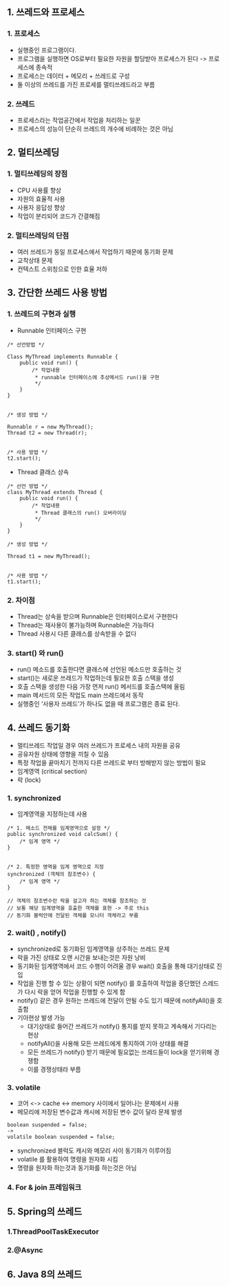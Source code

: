 
## 1. 쓰레드와 프로세스

### 1. 프로세스
* 실행중인 프로그램이다.
* 프로그램을 실행하면 OS로부터 필요한 자원을 할당받아 프로세스가 된다 -> 프로세스에 종속적
* 프로세스는 데이터 + 메모리 + 쓰레드로 구성
* 둘 이상의 쓰레드를 가진 프로세를 멀티쓰레드라고 부름

### 2. 쓰레드
* 프로세스라는 작업공간에서 작업을 처리하는 일꾼
* 프로세스의 성능이 단순히 쓰레드의 개수에 비례하는 것은 아님

## 2. 멀티쓰레딩
### 1. 멀티쓰레딩의 장점
* CPU 사용률 향상
* 자원의 효율적 사용
* 사용자 응답성 향상
* 작업이 분리되어 코드가 간결해짐

### 2. 멀티쓰레딩의 단점
* 여러 쓰레드가 동일 프로세스에서 작업하기 때문에 동기화 문제 
* 교착상태 문제
* 컨텍스트 스위칭으로 인한 효율 저하

## 3. 간단한 쓰레드 사용 방법
### 1. 쓰레드의 구현과 실행
* Runnable 인터페이스 구현
```
/* 선언방법 */

Class MyThread implements Runnable {
	public void run() {
		/* 작업내용
		 * runnable 인터페이스에 추상메서드 run()을 구현
		 */
	}
}


/* 생성 방법 */

Runnable r = new MyThread();
Thread t2 = new Thread(r);


/* 사용 방법 */
t2.start();
```

* Thread 클래스 상속
```
/* 선언 방법 */
class MyThread extends Thread {
	public void run() {
		/* 작업내용
		 * Thread 클래스의 run() 오버라이딩 
		 */
	}
}

/* 생성 방법 */

Thread t1 = new MyThread();


/* 사용 방법 */
t1.start();
```

### 2. 차이점
* Thread는 상속을 받으며 Runnable은 인터페이스로서 구현한다
* Thread는 재사용이 불가능하며 Runnable은 가능하다
* Thread 사용시 다른 클래스를 상속받을 수 없다 

### 3.  start() 와 run()
* run() 메소드를 호출한다면 클래스에 선언된 메소드만 호출하는 것
* start()는 새로운 쓰레드가 작업하는데 필요한 호출 스택을 생성
* 호출 스택을 생성한 다음 가장 먼저 run() 메서드를 호출스택에 올림
* main 메서드의 모든 작업도 main 쓰레드에서 동작
* 실행중인 ‘사용자 쓰레드’가 하나도 없을 때  프로그램은 종료 된다.

## 4. 쓰레드 동기화
* 멀티쓰레드 작업일 경우 여러 쓰레드가 프로세스 내의 자원을 공유
* 공유자원 상태에 영향을 끼칠 수 있음
* 특정 작업을 끝마치기 전까지 다른 쓰레드로 부터 방해받지 않는 방법이 필요
* 임계영역 (critical section)
* 락 (lock)
 
### 1. synchronized
* 임계영역을 지정하는데 사용
```
/* 1. 메소드 전체를 임계영역으로 설정 */ 
public synchronized void calcSum() {
	/* 임계 영역 */
}


/* 2. 특정한 영역을 임계 영역으로 지정
synchronized (객체의 참조변수) {
	/* 임계 영역 */
}

// 객체의 참조변수란 락을 걸고자 하는 객체를 참조하는 것
// 보통 해당 임계영역을 호출한 객체를 표현 -> 주로 this
// 동기화 블럭안에 전달된 객체를 모니터 객체라고 부름
```

### 2. wait() , notify()
* synchronized로 동기화된 임계영역을 상주하는 쓰레드 문제 
* 락을 가진 상태로 오랜 시간을 보내는것은 자원 낭비
* 동기화된 임계영역에서 코드 수행이 어려울 경우 wait() 호출을 통해 대기상태로 진입
* 작업을 진행 할 수 있는 상황이 되면 notify() 를 호출하여 작업을 중단했던 스레드가 다시 락을 얻어 작업을 진행할 수 있게 함
* notify() 같은 경우 원하는 쓰레드에 전달이 안될 수도 있기 때문에 notifyAll()을 호출함
* 기아현상 발생 가능
	* 대기상태로 들어간 쓰레드가 notify() 통지를 받지 못하고 계속해서 기다리는 현상
	* notifyAll()을 사용해 모든 쓰레드에게 통지하여 기아 상태를 해결
	* 모든 쓰레드가 notify() 받기 때문에 필요없는 쓰레드들이 lock을 얻기위해 경쟁함
	* 이를 경쟁상태라 부름

### 3. volatile
* 코어 <-> cache <-> memory 사이에서 일어나는 문제에서 사용
* 메모리에 저장된 변수값과 캐시에 저장된 변수 값이 달라 문제 발생
```
boolean suspended = false;
->
volatile boolean suspended = false;
```

* synchronized 블럭도 캐시와 메모리 사이 동기화가 이루어짐
* volatile 를 활용하여 명령을 원자화 시킴
* 명령을 원자화 하는것과 동기화를 하는것은 아님

### 4. For & join 프레임워크

## 5. Spring의 쓰레드
### 1.ThreadPoolTaskExecutor
### 2.@Async

## 6. Java 8의 쓰레드